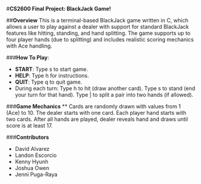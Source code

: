 #**CS2600 Final Project: BlackJack Game!**

##**Overview**
This is a terminal-based BlackJack game written in C, which allows a user to play against a dealer with support for standard BlackJack features like hitting, standing, and hand splitting. The game supports up to four player hands (due to splitting) and includes realistic scoring mechanics with Ace handling.

###**How To Play**:
- **START**: Type s to start game.
- **HELP**: Type h for instructions.
- **QUIT**: Type q to quit game.
- During each turn:
    Type h to hit (draw another card).
    Type s to stand (end your turn for that hand).
    Type | to split a pair into two hands (if allowed).

###**Game Mechanics** **
Cards are randomly drawn with values from 1 (Ace) to 10. The dealer starts with one card. Each player hand starts with two cards. After all hands are played, dealer reveals hand and draws until score is at least 17. 

###**Contributors**
  * David Alvarez
  * Landon Escorcio
  * Kenny Hyunh
  * Joshua Owen
  * Jenni Puga-Raya
